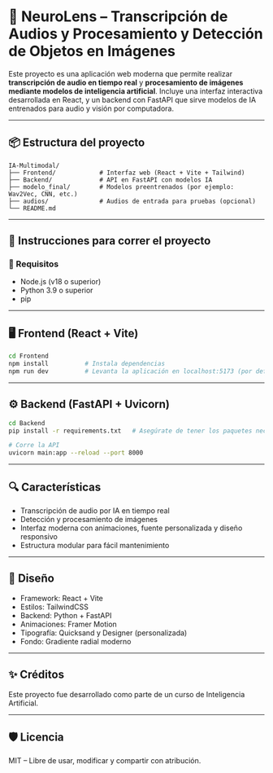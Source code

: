 # 🎯 NeuroLens – Transcripción de Audios y Procesamiento y Detección de Objetos en Imágenes

Este proyecto es una aplicación web moderna que permite realizar **transcripción de audio en tiempo real** y **procesamiento de imágenes mediante modelos de inteligencia artificial**. Incluye una interfaz interactiva desarrollada en React, y un backend con FastAPI que sirve modelos de IA entrenados para audio y visión por computadora.

---

## 📦 Estructura del proyecto

```
IA-Multimodal/
├── Frontend/            # Interfaz web (React + Vite + Tailwind)
├── Backend/             # API en FastAPI con modelos IA
├── modelo_final/        # Modelos preentrenados (por ejemplo: Wav2Vec, CNN, etc.)
├── audios/              # Audios de entrada para pruebas (opcional)
└── README.md
```

---

## 🚀 Instrucciones para correr el proyecto

### 🧩 Requisitos

- Node.js (v18 o superior)
- Python 3.9 o superior
- pip

---

## 🖥️ Frontend (React + Vite)

```bash
cd Frontend
npm install          # Instala dependencias
npm run dev          # Levanta la aplicación en localhost:5173 (por defecto)
```

---

## ⚙️ Backend (FastAPI + Uvicorn)

```bash
cd Backend
pip install -r requirements.txt   # Asegúrate de tener los paquetes necesarios

# Corre la API
uvicorn main:app --reload --port 8000
```

---

## 🔍 Características

- Transcripción de audio por IA en tiempo real
- Detección y procesamiento de imágenes
- Interfaz moderna con animaciones, fuente personalizada y diseño responsivo
- Estructura modular para fácil mantenimiento

---

## 🎨 Diseño

- Framework: React + Vite
- Estilos: TailwindCSS
- Backend: Python + FastAPI
- Animaciones: Framer Motion
- Tipografía: Quicksand y Designer (personalizada)
- Fondo: Gradiente radial moderno

---

## ✨ Créditos

Este proyecto fue desarrollado como parte de un curso de Inteligencia Artificial.

---

## 🛡️ Licencia

MIT – Libre de usar, modificar y compartir con atribución.


